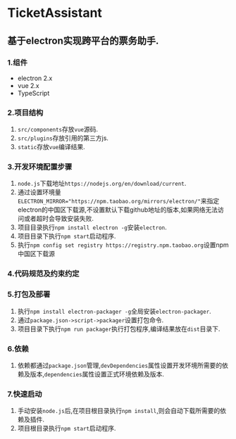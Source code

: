 # TicketAssistant

## 基于electron实现跨平台的票务助手.

### 1.组件
* electron 2.x
* vue 2.x
* TypeScript

### 2.项目结构
1. `src/components`存放`vue`源码.
2. `src/plugins`存放引用的第三方js.
3. `static`存放`vue`编译结果.

### 3.开发环境配置步骤
1. `node.js`下载地址`https://nodejs.org/en/download/current`.
2. 通过设置环境量`ELECTRON_MIRROR="https://npm.taobao.org/mirrors/electron/"`来指定electron的中国区下载源,不设置默认下载github地址的版本,如果网络无法访问或者超时会导致安装失败.
3. 项目目录执行`npm install electron -g`安装`electron`.
4. 项目目录下执行`npm start`启动程序.
5. 执行`npm config set registry https://registry.npm.taobao.org`设置npm中国区下载源

### 4.代码规范及约束约定

### 5.打包及部署
1. 执行`npm install electron-packager -g`全局安装`electron-packager`.
2. 通过`package.json->script->packager`设置打包命令.
3. 项目目录下执行`npm run packager`执行打包程序,编译结果放在`dist`目录下.

### 6.依赖
1. 依赖都通过`package.json`管理,`devDependencies`属性设置开发环境所需要的依赖及版本,`dependencies`属性设置正式环境依赖及版本.

### 7.快速启动
1. 手动安装`node.js`后,在项目根目录执行`npm install`,则会自动下载所需要的依赖及插件.
2. 项目根目录执行`npm start`启动程序.
